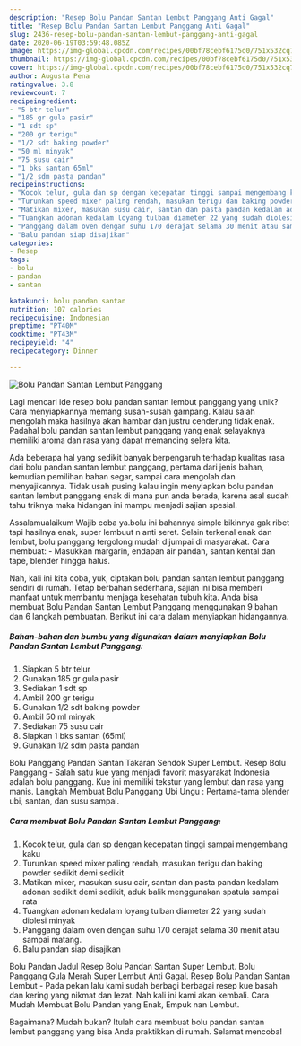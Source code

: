 ```yaml
---
description: "Resep Bolu Pandan Santan Lembut Panggang Anti Gagal"
title: "Resep Bolu Pandan Santan Lembut Panggang Anti Gagal"
slug: 2436-resep-bolu-pandan-santan-lembut-panggang-anti-gagal
date: 2020-06-19T03:59:48.085Z
image: https://img-global.cpcdn.com/recipes/00bf78cebf6175d0/751x532cq70/bolu-pandan-santan-lembut-panggang-foto-resep-utama.jpg
thumbnail: https://img-global.cpcdn.com/recipes/00bf78cebf6175d0/751x532cq70/bolu-pandan-santan-lembut-panggang-foto-resep-utama.jpg
cover: https://img-global.cpcdn.com/recipes/00bf78cebf6175d0/751x532cq70/bolu-pandan-santan-lembut-panggang-foto-resep-utama.jpg
author: Augusta Pena
ratingvalue: 3.8
reviewcount: 7
recipeingredient:
- "5 btr telur"
- "185 gr gula pasir"
- "1 sdt sp"
- "200 gr terigu"
- "1/2 sdt baking powder"
- "50 ml minyak"
- "75 susu cair"
- "1 bks santan 65ml"
- "1/2 sdm pasta pandan"
recipeinstructions:
- "Kocok telur, gula dan sp dengan kecepatan tinggi sampai mengembang kaku"
- "Turunkan speed mixer paling rendah, masukan terigu dan baking powder sedikit demi sedikit"
- "Matikan mixer, masukan susu cair, santan dan pasta pandan kedalam adonan sedikit demi sedikit, aduk balik menggunakan spatula sampai rata"
- "Tuangkan adonan kedalam loyang tulban diameter 22 yang sudah diolesi minyak"
- "Panggang dalam oven dengan suhu 170 derajat selama 30 menit atau sampai matang."
- "Balu pandan siap disajikan"
categories:
- Resep
tags:
- bolu
- pandan
- santan

katakunci: bolu pandan santan 
nutrition: 107 calories
recipecuisine: Indonesian
preptime: "PT40M"
cooktime: "PT43M"
recipeyield: "4"
recipecategory: Dinner

---
```



![Bolu Pandan Santan Lembut Panggang](https://img-global.cpcdn.com/recipes/00bf78cebf6175d0/751x532cq70/bolu-pandan-santan-lembut-panggang-foto-resep-utama.jpg)

Lagi mencari ide resep bolu pandan santan lembut panggang yang unik? Cara menyiapkannya memang susah-susah gampang. Kalau salah mengolah maka hasilnya akan hambar dan justru cenderung tidak enak. Padahal bolu pandan santan lembut panggang yang enak selayaknya memiliki aroma dan rasa yang dapat memancing selera kita.

Ada beberapa hal yang sedikit banyak berpengaruh terhadap kualitas rasa dari bolu pandan santan lembut panggang, pertama dari jenis bahan, kemudian pemilihan bahan segar, sampai cara mengolah dan menyajikannya. Tidak usah pusing kalau ingin menyiapkan bolu pandan santan lembut panggang enak di mana pun anda berada, karena asal sudah tahu triknya maka hidangan ini mampu menjadi sajian spesial.

Assalamualaikum Wajib coba ya.bolu ini bahannya simple bikinnya gak ribet tapi hasilnya enak, super lembuut n anti seret. Selain terkenal enak dan lembut, bolu panggang tergolong mudah dijumpai di masyarakat. Cara membuat: - Masukkan margarin, endapan air pandan, santan kental dan tape, blender hingga halus.


Nah, kali ini kita coba, yuk, ciptakan bolu pandan santan lembut panggang sendiri di rumah. Tetap berbahan sederhana, sajian ini bisa memberi manfaat untuk membantu menjaga kesehatan tubuh kita. Anda bisa membuat Bolu Pandan Santan Lembut Panggang menggunakan 9 bahan dan 6 langkah pembuatan. Berikut ini cara dalam menyiapkan hidangannya.

<!--inarticleads1-->

##### Bahan-bahan dan bumbu yang digunakan dalam menyiapkan Bolu Pandan Santan Lembut Panggang:

1. Siapkan 5 btr telur
1. Gunakan 185 gr gula pasir
1. Sediakan 1 sdt sp
1. Ambil 200 gr terigu
1. Gunakan 1/2 sdt baking powder
1. Ambil 50 ml minyak
1. Sediakan 75 susu cair
1. Siapkan 1 bks santan (65ml)
1. Gunakan 1/2 sdm pasta pandan


Bolu Panggang Pandan Santan Takaran Sendok Super Lembut. Resep Bolu Panggang - Salah satu kue yang menjadi favorit masyarakat Indonesia adalah bolu panggang. Kue ini memiliki tekstur yang lembut dan rasa yang manis. Langkah Membuat Bolu Panggang Ubi Ungu : Pertama-tama blender ubi, santan, dan susu sampai. 

<!--inarticleads2-->

##### Cara membuat Bolu Pandan Santan Lembut Panggang:

1. Kocok telur, gula dan sp dengan kecepatan tinggi sampai mengembang kaku
1. Turunkan speed mixer paling rendah, masukan terigu dan baking powder sedikit demi sedikit
1. Matikan mixer, masukan susu cair, santan dan pasta pandan kedalam adonan sedikit demi sedikit, aduk balik menggunakan spatula sampai rata
1. Tuangkan adonan kedalam loyang tulban diameter 22 yang sudah diolesi minyak
1. Panggang dalam oven dengan suhu 170 derajat selama 30 menit atau sampai matang.
1. Balu pandan siap disajikan


Bolu Pandan Jadul Resep Bolu Pandan Santan Super Lembut. Bolu Panggang Gula Merah Super Lembut Anti Gagal. Resep Bolu Pandan Santan Lembut - Pada pekan lalu kami sudah berbagi berbagai resep kue basah dan kering yang nikmat dan lezat. Nah kali ini kami akan kembali. Cara Mudah Membuat Bolu Pandan yang Enak, Empuk nan Lembut. 

Bagaimana? Mudah bukan? Itulah cara membuat bolu pandan santan lembut panggang yang bisa Anda praktikkan di rumah. Selamat mencoba!
